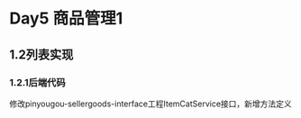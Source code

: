 # Day5 商品管理1

## 1.2列表实现

### 1.2.1后端代码

修改pinyougou-sellergoods-interface工程ItemCatService接口，新增方法定义

